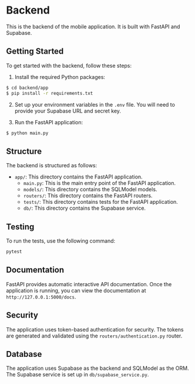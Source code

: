 # Backend

This is the backend of the mobile application. It is built with FastAPI and Supabase.

## Getting Started

To get started with the backend, follow these steps:

1. Install the required Python packages:

```bash
$ cd backend/app
$ pip install -r requirements.txt
```

2. Set up your environment variables in the `.env` file. You will need to provide your Supabase URL and secret key.

3. Run the FastAPI application:

```bash
$ python main.py
```

## Structure

The backend is structured as follows:

- `app/`: This directory contains the FastAPI application.
  - `main.py`: This is the main entry point of the FastAPI application.
  - `models/`: This directory contains the SQLModel models.
  - `routers/`: This directory contains the FastAPI routers.
  - `tests/`: This directory contains tests for the FastAPI application.
  - `db/`: This directory contains the Supabase service.

## Testing

To run the tests, use the following command:

```bash
pytest
```

## Documentation

FastAPI provides automatic interactive API documentation. Once the application is running, you can view the documentation at `http://127.0.0.1:5000/docs`.

## Security

The application uses token-based authentication for security. The tokens are generated and validated using the `routers/authentication.py` router.

## Database

The application uses Supabase as the backend and SQLModel as the ORM. The Supabase service is set up in `db/supabase_service.py`.
